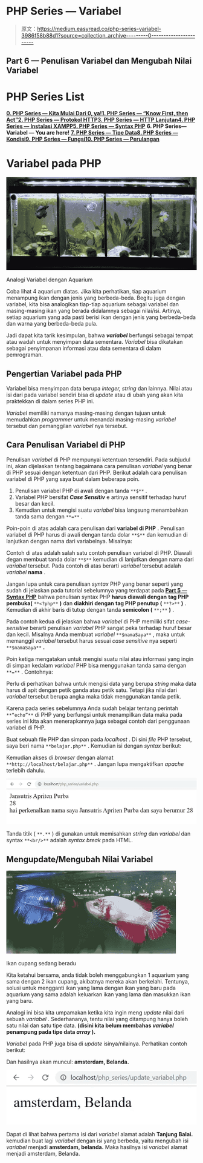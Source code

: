 # PHP Series — Variabel

> 原文：<https://medium.easyread.co/php-series-variabel-3986f58b88d1?source=collection_archive---------0----------------------->

## Part 6 — Penulisan Variabel dan Mengubah Nilai Variabel

# PHP Series List

[**0\. PHP Series — Kita Mulai Dari 0, ya!**](https://medium.com/easyread/php-series-kita-mulai-dari-0-ya-25533e6d087e)[**1\. PHP Series — “Know First, then Act”**](https://medium.com/easyread/php-series-think-first-then-act-f1345edc3dea)[**2\. PHP Series — Protokol HTTP**](https://medium.com/easyread/php-series-protokol-http-6f1303940115)[**3\. PHP Series — HTTP Lanjutan**](https://medium.com/@jansutris10/php-series-http-lanjutan-a55e8ab4637d)[**4\. PHP Series — Instalasi XAMPP**](https://medium.com/easyread/php-series-instalasi-xampp-c19f1bf106a9)[**5\. PHP Series — Syntax PHP**](https://medium.com/easyread/php-series-belajar-php-dasar-27221541978c) **6\. PHP Series— Variabel — You are here!** [**7\. PHP Series — Tipe Data**](https://medium.com/easyread/php-series-tipe-data-7d389bd5d5eb)[**8\. PHP Series — Kondisi**](https://medium.com/easyread/php-series-kondisi-33f8812a380d)[**9\. PHP Series — Fungsi**](https://medium.com/easyread/php-series-fungsi-4f44b612ab96)[**10\. PHP Series — Perulangan**](https://medium.com/easyread/php-series-perulangan-385d952e9c8a)

# Variabel pada PHP

![](img/95a3ec795a070b6bfa9f71969f28452d.png)

Analogi Variabel dengan Aquarium

Coba lihat 4 aquarium diatas. Jika kita perhatikan, tiap aquarium menampung ikan dengan jenis yang berbeda-beda. Begitu juga dengan variabel, kita bisa analogikan tiap-tiap aquarium sebagai variabel dan masing-masing ikan yang berada didalamnya sebagai nilai/isi. Artinya, setiap aquarium yang ada pasti berisi ikan dengan jenis yang berbeda-beda dan warna yang berbeda-beda pula.

Jadi dapat kita tarik kesimpulan, bahwa ***variabel*** berfungsi sebagai tempat atau wadah untuk menyimpan data sementara. *Variabel* bisa dikatakan sebagai penyimpanan informasi atau data sementara di dalam pemrograman.

## Pengertian Variabel pada PHP

Variabel bisa menyimpan data berupa *integer, string* dan lainnya. Nilai atau isi dari pada variabel sendiri bisa di *update* atau di ubah yang akan kita praktekkan di dalam series PHP ini.

*Variabel* memiliki namanya masing-masing dengan tujuan untuk memudahkan *programmer* untuk menandai masing-masing *variabel* tersebut dan pemanggilan *variabel* nya tersebut.

## Cara Penulisan Variabel di PHP

Penulisan *variabel* di PHP mempunyai ketentuan tersendiri. Pada subjudul ini, akan dijelaskan tentang bagaimana cara penulisan *variabel* yang benar di PHP sesuai dengan ketentuan dari PHP. Berikut adalah cara penulisan variabel di PHP yang saya buat dalam beberapa poin.

1.  Penulisan variabel PHP di awali dengan tanda `**$**` .
2.  Variabel PHP bersifat ***Case Sensitiv*** e artinya sensitif terhadap huruf besar dan kecil.
3.  Kemudian untuk mengisi suatu *variabel* bisa langsung menambahkan tanda sama dengan `**=**` .

Poin-poin di atas adalah cara penulisan dari **variabel di PHP** . Penulisan variabel di PHP harus di awali dengan tanda dolar `**$**` dan kemudian di lanjutkan dengan nama dari variabelnya. Misalnya:

Contoh di atas adalah salah satu contoh penulisan variabel di PHP. Diawali degan membuat tanda dolar `**$**` kemudian di lanjutkan dengan nama dari *variabel* tersebut. Pada contoh di atas berarti *variabel* tersebut adalah *variabel* **nama** .

Jangan lupa untuk cara penulisan *syntax* PHP yang benar seperti yang sudah di jelaskan pada tutorial sebelumnya yang terdapat pada [**Part 5 — Syntax PHP**](https://medium.com/@jansutris10/php-series-belajar-php-dasar-27221541978c) bahwa penulisan syntax PHP **harus diawali dengan** **tag PHP pembuka(** `**<?php**` **)** dan **diakhiri dengan** **tag PHP penutup (** `**?>**` **)** . Kemudian di akhir baris di tutup dengan tanda **semicolon (** `**;**` **)** .

Pada contoh kedua di jelaskan bahwa *variabel* di PHP memiliki sifat *case-sensitive* berarti penulisan *variabel* PHP sangat peka terhadap huruf besar dan kecil. Misalnya Anda membuat *variabel* `**$namaSaya**` , maka untuk memanggil *variabel* tersebut harus sesuai *case sensitive* nya seperti `**$namaSaya**` **.**

Poin ketiga mengatakan untuk mengisi suatu nilai atau informasi yang ingin di simpan kedalam *variabel* PHP bisa menggunakan tanda sama dengan `**=**` . Contohnya:

Perlu di perhatikan bahwa untuk mengisi data yang berupa *string* maka data harus di apit dengan petik ganda atau petik satu. Tetapi jika nilai dari *variabel* tersebut berupa angka maka tidak menggunakan tanda petik.

Karena pada series sebelumnya Anda sudah belajar tentang perintah `**“echo”**` di PHP yang berfungsi untuk menampilkan data maka pada series ini kita akan menerapkannya juga sebagai contoh dari penggunaan variabel di PHP.

Buat sebuah file PHP dan simpan pada *localhost* . Di sini *file* PHP tersebut, saya beri nama `**belajar.php**` . Kemudian isi dengan *syntax* berikut:

Kemudian akses di *browser* dengan alamat `**http://localhost/belajar.php**` . Jangan lupa mengaktifkan *apache* terlebih dahulu.

![](img/62b99501ad9eb5910fa20c627979cf92.png)

Tanda titik ( `**.**` ) di gunakan untuk memisahkan *string* dan *variabel* dan syntax `**<br/>**` adalah *syntax* *break* pada HTML.

## Mengupdate/Mengubah Nilai Variabel

![](img/c5a1a5b3192d9798a465379589ddff8c.png)

Ikan cupang sedang beradu

Kita ketahui bersama, anda tidak boleh menggabungkan 1 aquarium yang sama dengan 2 ikan cupang, akibatnya mereka akan berkelahi. Tentunya, solusi untuk mengganti ikan yang lama dengan ikan yang baru pada aquarium yang sama adalah keluarkan ikan yang lama dan masukkan ikan yang baru.

Analogi ini bisa kita umpamakan ketika kita ingin meng *update* nilai dari sebuah *variabel* . Sederhananya, tentu nilai yang ditampung hanya boleh satu nilai dan satu tipe data. **(disini kita belum membahas *variabel* penampung pada tipe data *array* ).**

*Variabel* pada PHP juga bisa di *update* isinya/nilainya. Perhatikan contoh berikut:

Dan hasilnya akan muncul: **amsterdam, Belanda.**

![](img/e73ca025df010af7a167a7366986ae28.png)

Dapat di lihat bahwa pertama isi dari *variabel* alamat adalah **Tanjung Balai.** kemudian buat lagi *variabel* dengan isi yang berbeda, yaitu mengubah isi *variabel* menjadi **amsterdam, belanda.** Maka hasilnya isi *variabel* alamat menjadi amsterdam, Belanda.